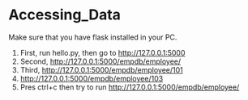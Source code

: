 # Accessing_Data
Make sure that you have flask installed in your PC.

1. First, run hello.py, then go to http://127.0.0.1:5000
2. Second, http://127.0.0.1:5000/empdb/employee/
3. Third, http://127.0.0.1:5000/empdb/employee/101
4. http://127.0.0.1:5000/empdb/employee/103
5. Pres ctrl+c then try to run http://127.0.0.1:5000/empdb/employee/
